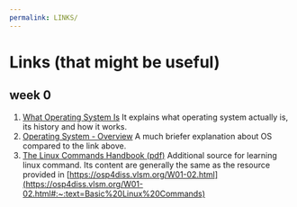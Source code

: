 ```yaml
---
permalink: LINKS/
---
```


# Links (that might be useful)
## week 0
1. [What Operating System Is](https://www.guru99.com/operating-system-tutorial.html)
    It explains what operating system actually is, its history and how it works.
2. [Operating System - Overview](https://www.tutorialspoint.com/operating_system/os_overview.htm)
    A much briefer explanation about OS compared to the link above.
3. [The Linux Commands Handbook (pdf)](https://bjpcjp.github.io/pdfs/devops/linux-commands-handbook.pdf)
    Additional source for learning linux command. Its content are generally the same as the resource provided in [https://osp4diss.vlsm.org/W01-02.html](https://osp4diss.vlsm.org/W01-02.html#:~:text=Basic%20Linux%20Commands)